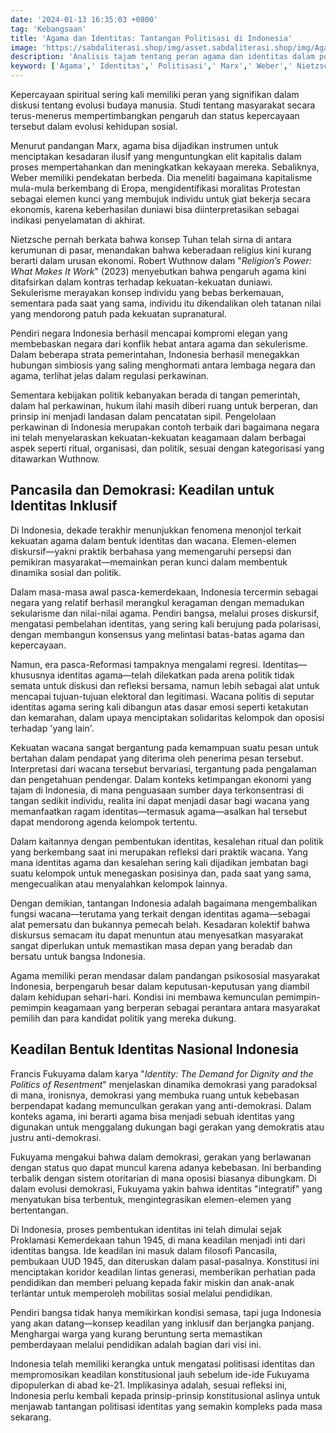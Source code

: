 ```yaml
---
date: '2024-01-13 16:35:03 +0800'
tag: 'Kebangsaan'
title: 'Agama dan Identitas: Tantangan Politisasi di Indonesia'
image: 'https://sabdaliterasi.shop/img/asset.sabdaliterasi.shop/img/Agama-dan-politik-identitas.webp'
description: 'Analisis tajam tentang peran agama dan identitas dalam politik Indonesia, menyentuh realitas kontemporer dan tantangan politisasi identitas.'
keyword: ['Agama',' Identitas',' Politisasi',' Marx',' Weber',' Nietzsche',' Indonesia',' Realitas Kontemporer',' Analisis',' Tantangan']
---
```

<p>Kepercayaan spiritual sering kali memiliki peran yang signifikan dalam diskusi tentang evolusi budaya manusia. Studi tentang masyarakat secara terus-menerus mempertimbangkan pengaruh dan status kepercayaan tersebut dalam evolusi kehidupan sosial.</p><p>Menurut pandangan Marx, agama bisa dijadikan instrumen untuk menciptakan kesadaran ilusif yang menguntungkan elit kapitalis dalam proses mempertahankan dan meningkatkan kekayaan mereka. Sebaliknya, Weber memiliki pendekatan berbeda. Dia meneliti bagaimana kapitalisme mula-mula berkembang di Eropa, mengidentifikasi moralitas Protestan sebagai elemen kunci yang membujuk individu untuk giat bekerja secara ekonomis, karena keberhasilan duniawi bisa diinterpretasikan sebagai indikasi penyelamatan di akhirat.</p><p>Nietzsche pernah berkata bahwa konsep Tuhan telah sirna di antara kerumunan di pasar, menandakan bahwa keberadaan religius kini kurang berarti dalam urusan ekonomi. Robert Wuthnow dalam "<em>Religion’s Power: What Makes It Work</em>" (2023) menyebutkan bahwa pengaruh agama kini ditafsirkan dalam kontras terhadap kekuatan-kekuatan duniawi. Sekulerisme merayakan konsep individu yang bebas berkemauan, sementara pada saat yang sama, individu itu dikendalikan oleh tatanan nilai yang mendorong patuh pada kekuatan supranatural.</p><p></p><p>Pendiri negara Indonesia berhasil mencapai kompromi elegan yang membebaskan negara dari konflik hebat antara agama dan sekulerisme. Dalam beberapa strata pemerintahan, Indonesia berhasil menegakkan hubungan simbiosis yang saling menghormati antara lembaga negara dan agama, terlihat jelas dalam regulasi perkawinan.</p><p>Sementara kebijakan politik kebanyakan berada di tangan pemerintah, dalam hal perkawinan, hukum ilahi masih diberi ruang untuk berperan, dan prinsip ini menjadi landasan dalam pencatatan sipil. Pengelolaan perkawinan di Indonesia merupakan contoh terbaik dari bagaimana negara ini telah menyelaraskan kekuatan-kekuatan keagamaan dalam berbagai aspek seperti ritual, organisasi, dan politik, sesuai dengan kategorisasi yang ditawarkan Wuthnow.</p><h2><strong>Pancasila dan Demokrasi: Keadilan untuk Identitas Inklusif</strong></h2><p>Di Indonesia, dekade terakhir menunjukkan fenomena menonjol terkait kekuatan agama dalam bentuk identitas dan wacana. Elemen-elemen diskursif—yakni praktik berbahasa yang memengaruhi persepsi dan pemikiran masyarakat—memainkan peran kunci dalam membentuk dinamika sosial dan politik.</p><p>Dalam masa-masa awal pasca-kemerdekaan, Indonesia tercermin sebagai negara yang relatif berhasil merangkul keragaman dengan memadukan sekularisme dan nilai-nilai agama. Pendiri bangsa, melalui proses diskursif, mengatasi pembelahan identitas, yang sering kali berujung pada polarisasi, dengan membangun konsensus yang melintasi batas-batas agama dan kepercayaan.</p><p>Namun, era pasca-Reformasi tampaknya mengalami regresi. Identitas—khususnya identitas agama—telah dilekatkan pada arena politik tidak semata untuk diskusi dan refleksi bersama, namun lebih sebagai alat untuk mencapai tujuan-tujuan elektoral dan legitimasi. Wacana politis di seputar identitas agama sering kali dibangun atas dasar emosi seperti ketakutan dan kemarahan, dalam upaya menciptakan solidaritas kelompok dan oposisi terhadap 'yang lain'.</p><p></p><p>Kekuatan wacana sangat bergantung pada kemampuan suatu pesan untuk bertahan dalam pendapat yang diterima oleh penerima pesan tersebut. Interpretasi dari wacana tersebut bervariasi, tergantung pada pengalaman dan pengetahuan pendengar. Dalam konteks ketimpangan ekonomi yang tajam di Indonesia, di mana penguasaan sumber daya terkonsentrasi di tangan sedikit individu, realita ini dapat menjadi dasar bagi wacana yang memanfaatkan ragam identitas—termasuk agama—asalkan hal tersebut dapat mendorong agenda kelompok tertentu.</p><p>Dalam kaitannya dengan pembentukan identitas, kesalehan ritual dan politik yang berkembang saat ini merupakan refleksi dari praktik wacana. Yang mana identitas agama dan kesalehan sering kali dijadikan jembatan bagi suatu kelompok untuk menegaskan posisinya dan, pada saat yang sama, mengecualikan atau menyalahkan kelompok lainnya.</p><p>Dengan demikian, tantangan Indonesia adalah bagaimana mengembalikan fungsi wacana—terutama yang terkait dengan identitas agama—sebagai alat pemersatu dan bukannya pemecah belah. Kesadaran kolektif bahwa diskursus semacam itu dapat menuntun atau menyesatkan masyarakat sangat diperlukan untuk memastikan masa depan yang beradab dan bersatu untuk bangsa Indonesia.</p><p>Agama memiliki peran mendasar dalam pandangan psikososial masyarakat Indonesia, berpengaruh besar dalam keputusan-keputusan yang diambil dalam kehidupan sehari-hari. Kondisi ini membawa kemunculan pemimpin-pemimpin keagamaan yang berperan sebagai perantara antara masyarakat pemilih dan para kandidat politik yang mereka dukung.</p><p></p><h2>Keadilan Bentuk Identitas Nasional Indonesia</h2><p>Francis Fukuyama dalam karya "<em>Identity: The Demand for Dignity and the Politics of Resentment</em>" menjelaskan dinamika demokrasi yang paradoksal di mana, ironisnya, demokrasi yang membuka ruang untuk kebebasan berpendapat kadang memunculkan gerakan yang anti-demokrasi. Dalam konteks agama, ini berarti agama bisa menjadi sebuah identitas yang digunakan untuk menggalang dukungan bagi gerakan yang demokratis atau justru anti-demokrasi.</p><p>Fukuyama mengakui bahwa dalam demokrasi, gerakan yang berlawanan dengan status quo dapat muncul karena adanya kebebasan. Ini berbanding terbalik dengan sistem otoritarian di mana oposisi biasanya dibungkam. Di dalam evolusi demokrasi, Fukuyama yakin bahwa identitas "integratif" yang menyatukan bisa terbentuk, mengintegrasikan elemen-elemen yang bertentangan.</p><p>Di Indonesia, proses pembentukan identitas ini telah dimulai sejak Proklamasi Kemerdekaan tahun 1945, di mana keadilan menjadi inti dari identitas bangsa. Ide keadilan ini masuk dalam filosofi Pancasila, pembukaan UUD 1945, dan diteruskan dalam pasal-pasalnya. Konstitusi ini menciptakan koridor keadilan lintas generasi, memberikan perhatian pada pendidikan dan memberi peluang kepada fakir miskin dan anak-anak terlantar untuk memperoleh mobilitas sosial melalui pendidikan.</p><p>Pendiri bangsa tidak hanya memikirkan kondisi semasa, tapi juga Indonesia yang akan datang—konsep keadilan yang inklusif dan berjangka panjang. Menghargai warga yang kurang beruntung serta memastikan pemberdayaan melalui pendidikan adalah bagian dari visi ini.</p><p>Indonesia telah memiliki kerangka untuk mengatasi politisasi identitas dan mempromosikan keadilan konstitusional jauh sebelum ide-ide Fukuyama dipopulerkan di abad ke-21. Implikasinya adalah, sesuai refleksi ini, Indonesia perlu kembali kepada prinsip-prinsip konstitusional aslinya untuk menjawab tantangan politisasi identitas yang semakin kompleks pada masa sekarang.</p>